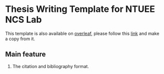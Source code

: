 # Thesis Writing Template for NTUEE NCS Lab
This template is also available on [overleaf](https://www.overleaf.com/project), please follow this [link](https://www.overleaf.com/read/psfhfxjdnbtf) and make a copy from it.

## Main feature
1. The citation and bibliography format.
